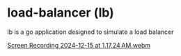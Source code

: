 # load-balancer (lb)

lb is a go application designed to simulate a load balancer


[Screen Recording 2024-12-15 at 1.17.24 AM.webm](https://github.com/user-attachments/assets/1a55d4b6-9e38-4254-984e-cd903dc110ad)
